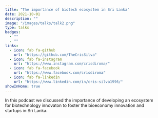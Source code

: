 ```yaml
---
title: "The importance of biotech ecosystem in Sri Lanka"
date: 2021-10-01
description: ""
image: "/images/talks/talk2.png"
type: talks
badges:
  - ""
  - ""
links:
  - icon: fab fa-github
    url: "https://github.com/TheCrisSilva"
  - icon: fab fa-instagram
    url: "https://www.instagram.com/crisdiroma/"
  - icon: fab fa-facebook
    url: "https://www.facebook.com/crisdiroma"
  - icon: fab fa-linkedin
    url: "https://www.linkedin.com/in/cris-silva1996/"
showInHome: true
---
```


In this podcast we discussed the importance of developing an ecosystem for biotechnology innovaton to foster the bioeconomy innovation and startups in Sri Lanka.